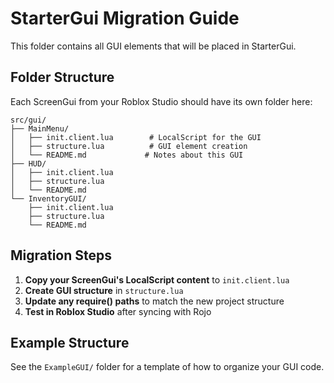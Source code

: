 # StarterGui Migration Guide

This folder contains all GUI elements that will be placed in StarterGui.

## Folder Structure

Each ScreenGui from your Roblox Studio should have its own folder here:

```
src/gui/
├── MainMenu/
│   ├── init.client.lua        # LocalScript for the GUI
│   ├── structure.lua          # GUI element creation
│   └── README.md             # Notes about this GUI
├── HUD/
│   ├── init.client.lua
│   ├── structure.lua
│   └── README.md
└── InventoryGUI/
    ├── init.client.lua
    ├── structure.lua
    └── README.md
```

## Migration Steps

1. **Copy your ScreenGui's LocalScript content** to `init.client.lua`
2. **Create GUI structure** in `structure.lua` 
3. **Update any require() paths** to match the new project structure
4. **Test in Roblox Studio** after syncing with Rojo

## Example Structure

See the `ExampleGUI/` folder for a template of how to organize your GUI code. 